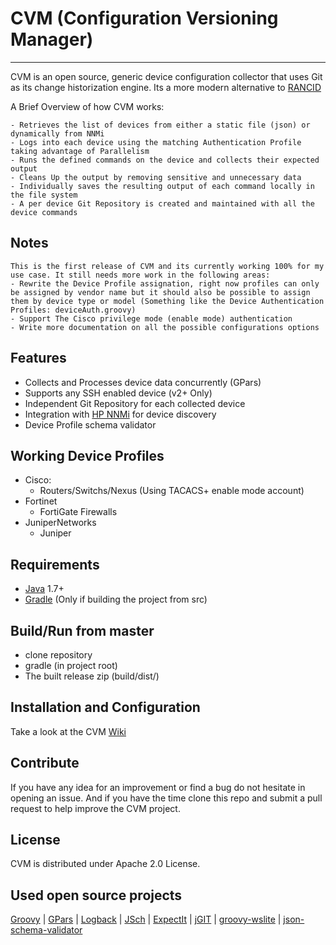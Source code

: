 CVM (Configuration Versioning Manager)
================
---
CVM is an open source, generic device configuration collector that uses Git as its change historization engine.
Its a more modern alternative to [RANCID](http://www.shrubbery.net/rancid/)

A Brief Overview  of how CVM works:

    - Retrieves the list of devices from either a static file (json) or dynamically from NNMi
    - Logs into each device using the matching Authentication Profile taking advantage of Parallelism
    - Runs the defined commands on the device and collects their expected output
    - Cleans Up the output by removing sensitive and unnecessary data
    - Individually saves the resulting output of each command locally in the file system
    - A per device Git Repository is created and maintained with all the device commands


## Notes
    This is the first release of CVM and its currently working 100% for my use case. It still needs more work in the following areas:
    - Rewrite the Device Profile assignation, right now profiles can only be assigned by vendor name but it should also be possible to assign them by device type or model (Something like the Device Authentication Profiles: deviceAuth.groovy)
    - Support The Cisco privilege mode (enable mode) authentication
    - Write more documentation on all the possible configurations options

## Features
- Collects and Processes device data concurrently (GPars)
- Supports any SSH enabled device (v2+ Only)
- Independent Git Repository for each collected device
- Integration with [HP NNMi](http://www8.hp.com/us/en/software-solutions/network-node-manager-i-network-management-software/) for device discovery
- Device Profile schema validator

## Working Device Profiles
- Cisco:
  - Routers/Switchs/Nexus (Using TACACS+ enable mode account)
- Fortinet
  - FortiGate Firewalls
- JuniperNetworks
  - Juniper

## Requirements
- [Java](http://www.java.com) 1.7+
- [Gradle](http://www.gradle.org) (Only if building the project from src)

## Build/Run from master
- clone repository
- gradle (in project root)
- The built release zip (build/dist/)

## Installation and Configuration
Take a look at the CVM [Wiki](https://github.com/syepes/cvm/wiki)

## Contribute
If you have any idea for an improvement or find a bug do not hesitate in opening an issue.
And if you have the time clone this repo and submit a pull request to help improve the CVM project.

## License
CVM is distributed under Apache 2.0 License.

## Used open source projects
[Groovy](http://groovy.codehaus.org) |
[GPars](http://gpars.codehaus.org) |
[Logback](http://logback.qos.ch) |
[JSch](http://www.jcraft.com/jsch) |
[ExpectIt](https://github.com/Alexey1Gavrilov/ExpectIt) |
[jGIT](http://www.eclipse.org/jgit) |
[groovy-wslite](https://github.com/jwagenleitner/groovy-wslite) |
[json-schema-validator](https://github.com/fge/json-schema-validator)

